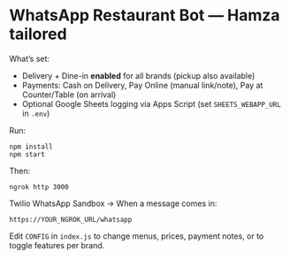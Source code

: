 
# WhatsApp Restaurant Bot — Hamza tailored

What’s set:
- Delivery + Dine-in **enabled** for all brands (pickup also available)
- Payments: Cash on Delivery, Pay Online (manual link/note), Pay at Counter/Table (on arrival)
- Optional Google Sheets logging via Apps Script (set `SHEETS_WEBAPP_URL` in `.env`)

Run:
```
npm install
npm start
```
Then:
```
ngrok http 3000
```
Twilio WhatsApp Sandbox → When a message comes in:
```
https://YOUR_NGROK_URL/whatsapp
```

Edit `CONFIG` in `index.js` to change menus, prices, payment notes, or to toggle features per brand.
